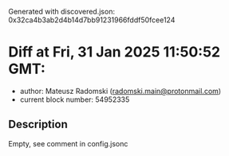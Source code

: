 Generated with discovered.json: 0x32ca4b3ab2d4b14d7bb91231966fddf50fcee124

# Diff at Fri, 31 Jan 2025 11:50:52 GMT:

- author: Mateusz Radomski (<radomski.main@protonmail.com>)
- current block number: 54952335

## Description

Empty, see comment in config.jsonc
